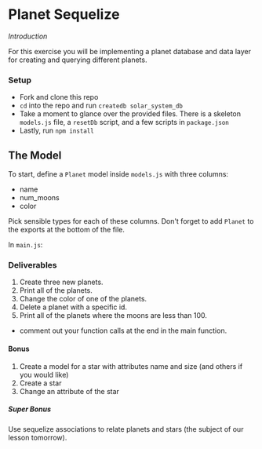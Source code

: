 # Planet Sequelize

_Introduction_

For this exercise you will be implementing a planet database and data layer for creating and querying different planets.

### Setup
- Fork and clone this repo
- `cd` into the repo and run `createdb solar_system_db`
- Take a moment to glance over the provided files.  There is a skeleton `models.js` file, a `resetDb` script, and a few scripts in `package.json`
- Lastly, run `npm install`

## The Model

To start, define a `Planet` model inside `models.js` with three columns:
- name
- num_moons
- color

Pick sensible types for each of these columns.  Don't forget to add `Planet` to the exports at the bottom of the file.

In `main.js`:

### Deliverables

1. Create three new planets.
2. Print all of the planets.
3. Change the color of one of the planets.
4. Delete a planet with a specific id.
5. Print all of the planets where the moons are less than 100.
  - comment out your function calls at the end in the main function.

#### Bonus

1. Create a model for a star with attributes name and size (and others if you would like)
2. Create a star
3. Change an attribute of the star

##### Super Bonus

Use sequelize associations to relate planets and stars (the subject of our lesson tomorrow).
